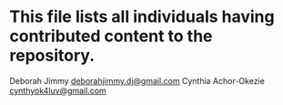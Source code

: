 # This file lists all individuals having contributed content to the repository.

Deborah Jimmy <deborahjimmy.dj@gmail.com>
Cynthia Achor-Okezie <cynthyok4luv@gmail.com>
